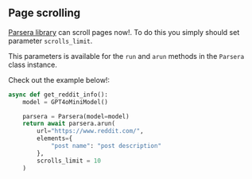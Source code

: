 ## Page scrolling

[Parsera library](https://github.com/raznem/parsera) can scroll pages now!. To do this you simply should set parameter `scrolls_limit`.

This parameters is available for the `run` and `arun` methods in the `Parsera` class instance.

Check out the example below!:
```python
async def get_reddit_info():
    model = GPT4oMiniModel()

    parsera = Parsera(model=model)
    return await parsera.arun(
        url="https://www.reddit.com/",
        elements={
            "post name": "post description"
        },
        scrolls_limit = 10
    )
```